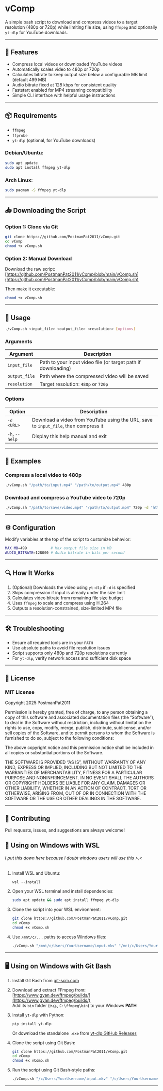 
# vComp

A simple bash script to download and compress videos to a target resolution (480p or 720p) while limiting file size, using `ffmpeg` and optionally `yt-dlp` for YouTube downloads.

---

## 🔧 Features

- Compress local videos or downloaded YouTube videos  
- Automatically scales video to 480p or 720p  
- Calculates bitrate to keep output size below a configurable MB limit (default 499 MB)  
- Audio bitrate fixed at 128 kbps for consistent quality  
- Faststart enabled for MP4 streaming compatibility  
- Simple CLI interface with helpful usage instructions  

---

## 📦 Requirements

- `ffmpeg`  
- `ffprobe`  
- `yt-dlp` (optional, for YouTube downloads)

### Debian/Ubuntu:

```bash
sudo apt update
sudo apt install ffmpeg yt-dlp
```

### Arch Linux:

```bash
sudo pacman -S ffmpeg yt-dlp
```

---

## 📥 Downloading the Script

### Option 1: Clone via Git

```bash
git clone https://github.com/PostmanPat2011/vComp.git
cd vComp
chmod +x vComp.sh
```

### Option 2: Manual Download

Download the raw script:  
[https://github.com/PostmanPat2011/vComp/blob/main/vComp.sh](https://github.com/PostmanPat2011/vComp/blob/main/vComp.sh)

Then make it executable:

```bash
chmod +x vComp.sh
```

---

## 🚀 Usage

```bash
./vComp.sh <input_file> <output_file> <resolution> [options]
```

### Arguments

| Argument      | Description                                                   |
| ------------- | ------------------------------------------------------------- |
| `input_file`  | Path to your input video file (or target path if downloading) |
| `output_file` | Path where the compressed video will be saved                 |
| `resolution`  | Target resolution: `480p` or `720p`                           |

### Options

| Option         | Description                                                                         |
| -------------- | ----------------------------------------------------------------------------------- |
| `-d <URL>`     | Download a video from YouTube using the URL, save to `input_file`, then compress it |
| `-h`, `--help` | Display this help manual and exit                                                   |

---

## 📂 Examples

### Compress a local video to 480p

```bash
./vComp.sh "/path/to/input.mp4" "/path/to/output.mp4" 480p
```

### Download and compress a YouTube video to 720p

```bash
./vComp.sh "/path/to/save/video.mp4" "/path/to/output.mp4" 720p -d "https://youtube.com/watch?v=VIDEOID"
```

---

## ⚙️ Configuration

Modify variables at the top of the script to customize behavior:

```bash
MAX_MB=499           # Max output file size in MB
AUDIO_BITRATE=128000 # Audio bitrate in bits per second
```

---

## 🔍 How It Works

1. (Optional) Downloads the video using `yt-dlp` if `-d` is specified  
2. Skips compression if input is already under the size limit  
3. Calculates video bitrate from remaining file size budget  
4. Uses `ffmpeg` to scale and compress using H.264  
5. Outputs a resolution-constrained, size-limited MP4 file  

---

## 🛠 Troubleshooting

- Ensure all required tools are in your `PATH`
- Use absolute paths to avoid file resolution issues
- Script supports only 480p and 720p resolutions currently
- For `yt-dlp`, verify network access and sufficient disk space

---

## 📄 License

### MIT License  
Copyright 2025 PostmanPat2011

Permission is hereby granted, free of charge, to any person obtaining a copy of this software and associated documentation files (the “Software”), to deal in the Software without restriction, including without limitation the rights to use, copy, modify, merge, publish, distribute, sublicense, and/or sell copies of the Software, and to permit persons to whom the Software is furnished to do so, subject to the following conditions:

The above copyright notice and this permission notice shall be included in all copies or substantial portions of the Software.

THE SOFTWARE IS PROVIDED “AS IS”, WITHOUT WARRANTY OF ANY KIND, EXPRESS OR IMPLIED, INCLUDING BUT NOT LIMITED TO THE WARRANTIES OF MERCHANTABILITY, FITNESS FOR A PARTICULAR PURPOSE AND NONINFRINGEMENT. IN NO EVENT SHALL THE AUTHORS OR COPYRIGHT HOLDERS BE LIABLE FOR ANY CLAIM, DAMAGES OR OTHER LIABILITY, WHETHER IN AN ACTION OF CONTRACT, TORT OR OTHERWISE, ARISING FROM, OUT OF OR IN CONNECTION WITH THE SOFTWARE OR THE USE OR OTHER DEALINGS IN THE SOFTWARE.

---

## 🤝 Contributing

Pull requests, issues, and suggestions are always welcome!


## 🐧 Using on Windows with WSL
###### I put this down here because I doubt windows users will use this >.<
1. Install WSL and Ubuntu:  
   ```powershell
   wsl --install
   ```

2. Open your WSL terminal and install dependencies:  
   ```bash
   sudo apt update && sudo apt install ffmpeg yt-dlp
   ```

3. Clone the script into your WSL environment:  
   ```bash
   git clone https://github.com/PostmanPat2011/vComp.git
   cd vComp
   chmod +x vComp.sh
   ```

4. Use `/mnt/c/...` paths to access Windows files:  
   ```bash
   ./vComp.sh "/mnt/c/Users/YourUsername/input.mkv" "/mnt/c/Users/YourUsername/output.mp4" 480p
   ```

---

## 🖥️ Using on Windows with Git Bash

1. Install Git Bash from [git-scm.com](https://git-scm.com/)  

2. Download and extract FFmpeg from:  
   [https://www.gyan.dev/ffmpeg/builds/](https://www.gyan.dev/ffmpeg/builds/)  
   Add its `bin` folder (e.g., `C:\ffmpeg\bin`) to your Windows **PATH**

3. Install `yt-dlp` with Python:  
   ```bash
   pip install yt-dlp
   ```
   Or download the standalone `.exe` from [yt-dlp GitHub Releases](https://github.com/yt-dlp/yt-dlp/releases)

4. Clone the script using Git Bash:  
   ```bash
   git clone https://github.com/PostmanPat2011/vComp.git
   cd vComp
   chmod +x vComp.sh
   ```

5. Run the script using Git Bash-style paths:  
   ```bash
   ./vComp.sh "/c/Users/YourUsername/input.mkv" "/c/Users/YourUsername/output.mp4" 480p
   ```

---
